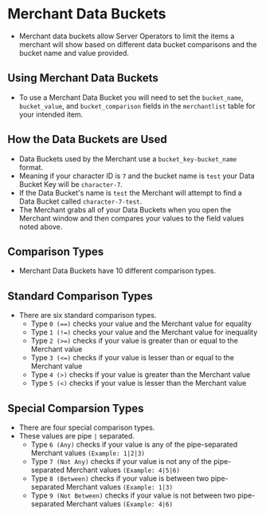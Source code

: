 # Merchant Data Buckets
* Merchant data buckets allow Server Operators to limit the items a merchant will show based on different data bucket comparisons and the bucket name and value provided.

## Using Merchant Data Buckets
* To use a Merchant Data Bucket you will need to set the `bucket_name`, `bucket_value`, and `bucket_comparison` fields in the `merchantlist` table for your intended item.

## How the Data Buckets are Used
* Data Buckets used by the Merchant use a `bucket_key-bucket_name` format.
* Meaning if your character ID is `7` and the bucket name is `test` your Data Bucket Key will be `character-7`.
* If the Data Bucket's name is `test` the Merchant will attempt to find a Data Bucket called `character-7-test`.
* The Merchant grabs all of your Data Buckets when you open the Merchant window and then compares your values to the field values noted above.

## Comparison Types
* Merchant Data Buckets have 10 different comparison types.

## Standard Comparison Types
* There are six standard comparison types.
    - Type `0 (==)` checks your value and the Merchant value for equality
    - Type `1 (!=)` checks your value and the Merchant value for inequality
    - Type `2 (>=)` checks if your value is greater than or equal to the Merchant value
    - Type `3 (<=)` checks if your value is lesser than or equal to the Merchant value
    - Type `4 (>)` checks if your value is greater than the Merchant value
    - Type `5 (<)` checks if your value is lesser than the Merchant value

## Special Comparsion Types
* There are four special comparison types.
* These values are pipe `|` separated.
    - Type `6 (Any)` checks if your value is any of the pipe-separated Merchant values `(Example: 1|2|3)`
    - Type `7 (Not Any)` checks if your value is not any of the pipe-separated Merchant values `(Example: 4|5|6)`
    - Type `8 (Between)` checks if your value is between two pipe-separated Merchant values `(Example: 1|3)`
    - Type `9 (Not Between)` checks if your value is not between two pipe-separated Merchant values `(Example: 4|6)`

